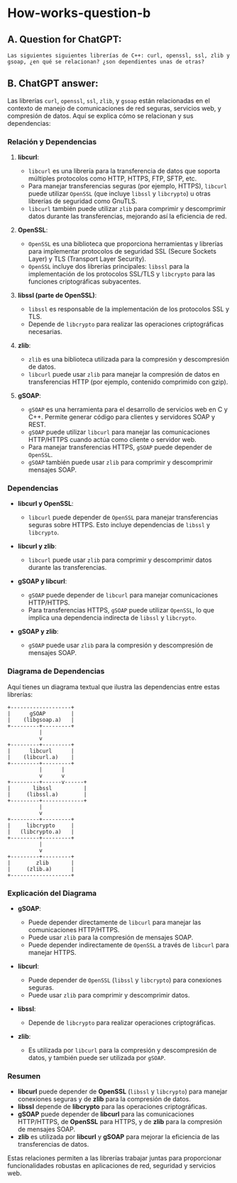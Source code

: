 # How-works-question-b

## A. Question for ChatGPT:

```
Las siguientes siguientes librerías de C++: curl, openssl, ssl, zlib y gsoap, ¿en qué se relacionan? ¿son dependientes unas de otras?
```

## B. ChatGPT answer:

Las librerías `curl`, `openssl`, `ssl`, `zlib`, y `gsoap` están relacionadas en el contexto de manejo de comunicaciones de red seguras, servicios web, y compresión de datos. Aquí se explica cómo se relacionan y sus dependencias:

### Relación y Dependencias

1. **libcurl**:
   - `libcurl` es una librería para la transferencia de datos que soporta múltiples protocolos como HTTP, HTTPS, FTP, SFTP, etc.
   - Para manejar transferencias seguras (por ejemplo, HTTPS), `libcurl` puede utilizar `OpenSSL` (que incluye `libssl` y `libcrypto`) u otras librerías de seguridad como GnuTLS.
   - `libcurl` también puede utilizar `zlib` para comprimir y descomprimir datos durante las transferencias, mejorando así la eficiencia de red.

2. **OpenSSL**:
   - `OpenSSL` es una biblioteca que proporciona herramientas y librerías para implementar protocolos de seguridad SSL (Secure Sockets Layer) y TLS (Transport Layer Security).
   - `OpenSSL` incluye dos librerías principales: `libssl` para la implementación de los protocolos SSL/TLS y `libcrypto` para las funciones criptográficas subyacentes.

3. **libssl (parte de OpenSSL)**:
   - `libssl` es responsable de la implementación de los protocolos SSL y TLS.
   - Depende de `libcrypto` para realizar las operaciones criptográficas necesarias.

4. **zlib**:
   - `zlib` es una biblioteca utilizada para la compresión y descompresión de datos.
   - `libcurl` puede usar `zlib` para manejar la compresión de datos en transferencias HTTP (por ejemplo, contenido comprimido con gzip).

5. **gSOAP**:
   - `gSOAP` es una herramienta para el desarrollo de servicios web en C y C++. Permite generar código para clientes y servidores SOAP y REST.
   - `gSOAP` puede utilizar `libcurl` para manejar las comunicaciones HTTP/HTTPS cuando actúa como cliente o servidor web.
   - Para manejar transferencias HTTPS, `gSOAP` puede depender de `OpenSSL`.
   - `gSOAP` también puede usar `zlib` para comprimir y descomprimir mensajes SOAP.

### Dependencias

- **libcurl y OpenSSL**:
  - `libcurl` puede depender de `OpenSSL` para manejar transferencias seguras sobre HTTPS. Esto incluye dependencias de `libssl` y `libcrypto`.

- **libcurl y zlib**:
  - `libcurl` puede usar `zlib` para comprimir y descomprimir datos durante las transferencias.

- **gSOAP y libcurl**:
  - `gSOAP` puede depender de `libcurl` para manejar comunicaciones HTTP/HTTPS.
  - Para transferencias HTTPS, `gSOAP` puede utilizar `OpenSSL`, lo que implica una dependencia indirecta de `libssl` y `libcrypto`.

- **gSOAP y zlib**:
  - `gSOAP` puede usar `zlib` para la compresión y descompresión de mensajes SOAP.

### Diagrama de Dependencias

Aquí tienes un diagrama textual que ilustra las dependencias entre estas librerías:

```plaintext
+-------------------+
|      gSOAP        |
|    (libgsoap.a)   |
+---------+---------+
          |
          v
+---------+---------+
|      libcurl      |
|    (libcurl.a)    |
+---------+---------+
          |      |
          v      v
+---------+------v------+
|       libssl          |
|     (libssl.a)        |
+---------+-------------+
          |
          v
+---------+---------+
|     libcrypto     |
|   (libcrypto.a)   |
+---------+---------+
          |
          v
+---------+---------+
|        zlib       |
|     (zlib.a)      |
+-------------------+
```

### Explicación del Diagrama

- **gSOAP**:
  - Puede depender directamente de `libcurl` para manejar las comunicaciones HTTP/HTTPS.
  - Puede usar `zlib` para la compresión de mensajes SOAP.
  - Puede depender indirectamente de `OpenSSL` a través de `libcurl` para manejar HTTPS.

- **libcurl**:
  - Puede depender de `OpenSSL` (`libssl` y `libcrypto`) para conexiones seguras.
  - Puede usar `zlib` para comprimir y descomprimir datos.

- **libssl**:
  - Depende de `libcrypto` para realizar operaciones criptográficas.

- **zlib**:
  - Es utilizada por `libcurl` para la compresión y descompresión de datos, y también puede ser utilizada por `gSOAP`.

### Resumen

- **libcurl** puede depender de **OpenSSL** (`libssl` y `libcrypto`) para manejar conexiones seguras y de **zlib** para la compresión de datos.
- **libssl** depende de **libcrypto** para las operaciones criptográficas.
- **gSOAP** puede depender de **libcurl** para las comunicaciones HTTP/HTTPS, de **OpenSSL** para HTTPS, y de **zlib** para la compresión de mensajes SOAP.
- **zlib** es utilizada por **libcurl** y **gSOAP** para mejorar la eficiencia de las transferencias de datos.

Estas relaciones permiten a las librerías trabajar juntas para proporcionar funcionalidades robustas en aplicaciones de red, seguridad y servicios web.